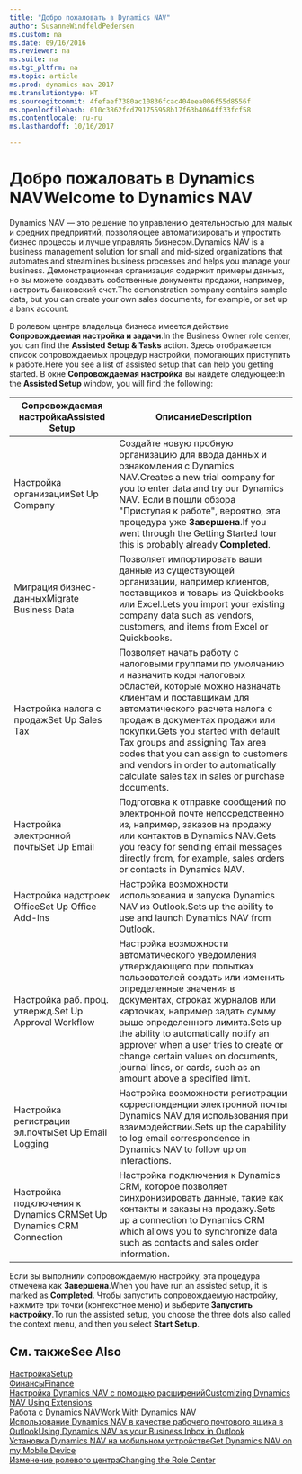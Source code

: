 ```yaml
---
title: "Добро пожаловать в Dynamics NAV"
author: SusanneWindfeldPedersen
ms.custom: na
ms.date: 09/16/2016
ms.reviewer: na
ms.suite: na
ms.tgt_pltfrm: na
ms.topic: article
ms.prod: dynamics-nav-2017
ms.translationtype: HT
ms.sourcegitcommit: 4fefaef7380ac10836fcac404eea006f55d8556f
ms.openlocfilehash: 010c3862fcd791755958b17f63b4064ff33fcf58
ms.contentlocale: ru-ru
ms.lasthandoff: 10/16/2017

---
```


# <a name="welcome-to-dynamics-nav"></a><span data-ttu-id="259b4-102">Добро пожаловать в Dynamics NAV</span><span class="sxs-lookup"><span data-stu-id="259b4-102">Welcome to Dynamics NAV</span></span>

<span data-ttu-id="259b4-103">Dynamics NAV — это решение по управлению деятельностью для малых и средних предприятий, позволяющее автоматизировать и упростить бизнес процессы и лучше управлять бизнесом.</span><span class="sxs-lookup"><span data-stu-id="259b4-103">Dynamics NAV is a business management solution for small and mid-sized organizations that automates and streamlines business processes and helps you manage your business.</span></span> <span data-ttu-id="259b4-104">Демонстрационная организация содержит примеры данных, но вы можете создавать собственные документы продажи, например, настроить банковский счет.</span><span class="sxs-lookup"><span data-stu-id="259b4-104">The demonstration company contains sample data, but you can create your own sales documents, for example, or set up a bank account.</span></span>  

<span data-ttu-id="259b4-105">В ролевом центре владельца бизнеса имеется действие **Сопровождаемая настройка и задачи**.</span><span class="sxs-lookup"><span data-stu-id="259b4-105">In the Business Owner role center, you can find the **Assisted Setup & Tasks** action.</span></span> <span data-ttu-id="259b4-106">Здесь отображается список сопровождаемых процедур настройки, помогающих приступить к работе.</span><span class="sxs-lookup"><span data-stu-id="259b4-106">Here you see a list of assisted setup that can help you getting started.</span></span> <span data-ttu-id="259b4-107">В окне **Сопровождаемая настройка** вы найдете следующее:</span><span class="sxs-lookup"><span data-stu-id="259b4-107">In the **Assisted Setup** window, you will find the following:</span></span>

|<span data-ttu-id="259b4-108">Сопровождаемая настройка</span><span class="sxs-lookup"><span data-stu-id="259b4-108">Assisted Setup</span></span>           |<span data-ttu-id="259b4-109">Описание</span><span class="sxs-lookup"><span data-stu-id="259b4-109">Description</span></span>                                                                                      |
|-------------------------|-------------------------------------------------------------------------------------------------|
|<span data-ttu-id="259b4-110">Настройка организации</span><span class="sxs-lookup"><span data-stu-id="259b4-110">Set Up Company</span></span>           |<span data-ttu-id="259b4-111">Создайте новую пробную организацию для ввода данных и ознакомления с Dynamics NAV.</span><span class="sxs-lookup"><span data-stu-id="259b4-111">Creates a new trial company for you to enter data and try our Dynamics NAV.</span></span> <span data-ttu-id="259b4-112">Если в пошли обзора "Приступая к работе", вероятно, эта процедура уже **Завершена**.</span><span class="sxs-lookup"><span data-stu-id="259b4-112">If you went through the Getting Started tour this is probably already **Completed**.</span></span> |
|<span data-ttu-id="259b4-113">Миграция бизнес-данных</span><span class="sxs-lookup"><span data-stu-id="259b4-113">Migrate Business Data</span></span>    |<span data-ttu-id="259b4-114">Позволяет импортировать ваши данные из существующей организации, например клиентов, поставщиков и товары из Quickbooks или Excel.</span><span class="sxs-lookup"><span data-stu-id="259b4-114">Lets you import your existing company data such as vendors, customers, and items from Excel or Quickbooks.</span></span>|
|<span data-ttu-id="259b4-115">Настройка налога с продаж</span><span class="sxs-lookup"><span data-stu-id="259b4-115">Set Up Sales Tax</span></span>         |<span data-ttu-id="259b4-116">Позволяет начать работу с налоговыми группами по умолчанию и назначить коды налоговых областей, которые можно назначать клиентам и поставщикам для автоматического расчета налога с продаж в документах продажи или покупки.</span><span class="sxs-lookup"><span data-stu-id="259b4-116">Gets you started with default Tax groups and assigning Tax area codes that you can assign to customers and vendors in order to automatically calculate sales tax in sales or purchase documents.</span></span>|
|<span data-ttu-id="259b4-117">Настройка электронной почты</span><span class="sxs-lookup"><span data-stu-id="259b4-117">Set Up Email</span></span>             |<span data-ttu-id="259b4-118">Подготовка к отправке сообщений по электронной почте непосредственно из, например, заказов на продажу или контактов в Dynamics NAV.</span><span class="sxs-lookup"><span data-stu-id="259b4-118">Gets you ready for sending email messages directly from, for example, sales orders or contacts in Dynamics NAV.</span></span>|
|<span data-ttu-id="259b4-119">Настройка надстроек Office</span><span class="sxs-lookup"><span data-stu-id="259b4-119">Set Up Office Add-Ins</span></span>    |<span data-ttu-id="259b4-120">Настройка возможности использования и запуска Dynamics NAV из Outlook.</span><span class="sxs-lookup"><span data-stu-id="259b4-120">Sets up the ability to use and launch Dynamics NAV from Outlook.</span></span>|
|<span data-ttu-id="259b4-121">Настройка раб. проц. утвержд.</span><span class="sxs-lookup"><span data-stu-id="259b4-121">Set Up Approval Workflow</span></span>|<span data-ttu-id="259b4-122">Настройка возможности автоматического уведомления утверждающего при попытках пользователей создать или изменить определенные значения в документах, строках журналов или карточках, например задать сумму выше определенного лимита.</span><span class="sxs-lookup"><span data-stu-id="259b4-122">Sets up the ability to automatically notify an approver when a user tries to create or change certain values on documents, journal lines, or cards, such as an amount above a specified limit.</span></span>|
|<span data-ttu-id="259b4-123">Настройка регистрации эл.почты</span><span class="sxs-lookup"><span data-stu-id="259b4-123">Set Up Email Logging</span></span>     |<span data-ttu-id="259b4-124">Настройка возможности регистрации корреспонденции электронной почты Dynamics NAV для использования при взаимодействии.</span><span class="sxs-lookup"><span data-stu-id="259b4-124">Sets up the capability to log email correspondence in Dynamics NAV to follow up on interactions.</span></span>|
|<span data-ttu-id="259b4-125">Настройка подключения к Dynamics CRM</span><span class="sxs-lookup"><span data-stu-id="259b4-125">Set Up Dynamics CRM Connection</span></span>|<span data-ttu-id="259b4-126">Настройка подключения к Dynamics CRM, которое позволяет синхронизировать данные, такие как контакты и заказы на продажу.</span><span class="sxs-lookup"><span data-stu-id="259b4-126">Sets up a connection to Dynamics CRM which allows you to synchronize data such as contacts and sales order information.</span></span>|

<span data-ttu-id="259b4-127">Если вы выполнили сопровождаемую настройку, эта процедура отмечена как **Завершена**.</span><span class="sxs-lookup"><span data-stu-id="259b4-127">When you have run an assisted setup, it is marked as **Completed**.</span></span> <span data-ttu-id="259b4-128">Чтобы запустить сопровождаемую настройку, нажмите три точки (контекстное меню) и выберите **Запустить настройку**.</span><span class="sxs-lookup"><span data-stu-id="259b4-128">To run the assisted setup, you choose the three dots also called the context menu, and then you select **Start Setup**.</span></span>


## <a name="see-also"></a><span data-ttu-id="259b4-129">См. также</span><span class="sxs-lookup"><span data-stu-id="259b4-129">See Also</span></span>
[<span data-ttu-id="259b4-130">Настройка</span><span class="sxs-lookup"><span data-stu-id="259b4-130">Setup</span></span>](setup.md)  
[<span data-ttu-id="259b4-131">Финансы</span><span class="sxs-lookup"><span data-stu-id="259b4-131">Finance</span></span>](finance.md)  
[<span data-ttu-id="259b4-132">Настройка Dynamics NAV с помощью расширений</span><span class="sxs-lookup"><span data-stu-id="259b4-132">Customizing Dynamics NAV Using Extensions</span></span>](ui-extensions.md)  
[<span data-ttu-id="259b4-133">Работа с Dynamics NAV</span><span class="sxs-lookup"><span data-stu-id="259b4-133">Work With Dynamics NAV</span></span>](ui-work-product.md)  
[<span data-ttu-id="259b4-134">Использование Dynamics NAV в качестве рабочего почтового ящика в Outlook</span><span class="sxs-lookup"><span data-stu-id="259b4-134">Using Dynamics NAV as your Business Inbox in Outlook</span></span>](across-outlook.md)  
[<span data-ttu-id="259b4-135">Установка Dynamics NAV на мобильном устройстве</span><span class="sxs-lookup"><span data-stu-id="259b4-135">Get Dynamics NAV on my Mobile Device</span></span>](install-mobile-app.md)  
[<span data-ttu-id="259b4-136">Изменение ролевого центра</span><span class="sxs-lookup"><span data-stu-id="259b4-136">Changing the Role Center</span></span>](ui-change-role.md)  

